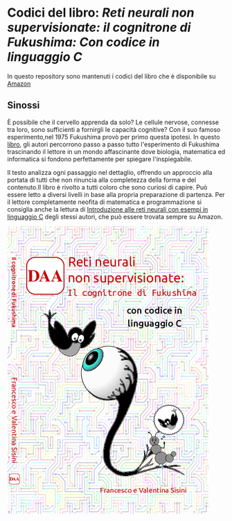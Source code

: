 # Codici del libro: *Reti neurali non supervisionate: il cognitrone di Fukushima: Con codice in linguaggio C*

In questo repository sono mantenuti i codici del libro che è disponibile su [Amazon](https://www.amazon.it/Reti-neurali-non-supervisionate-cognitrone/dp/1798929244)

## Sinossi
È possibile che il cervello apprenda da solo? Le cellule nervose, connesse tra loro, 
sono sufficienti a fornirgli le capacità cognitive?
Con il suo famoso esperimento,nel 1975 Fukushima provò per primo questa ipotesi. 
In questo [libro](https://www.amazon.it/Reti-neurali-non-supervisionate-cognitrone/dp/1798929244 ), gli autori percorrono passo a  passo tutto l'esperimento di Fukushima trascinando il lettore in un mondo affascinante dove biologia,
matematica ed informatica si fondono perfettamente per spiegare l'inspiegabile.

Il testo analizza ogni passaggio nel dettaglio, offrendo un approccio alla portata di tutti che non rinuncia 
alla completezza della forma e del contenuto.Il libro è rivolto a tutti coloro che sono curiosi di capire. 
Può essere letto a diversi livelli in base alla propria preparazione di partenza. 
Per il lettore completamente neofita di matematica e programmazione si consiglia anche la lettura 
di [Introduzione alle reti neurali con esempi in linguaggio C](https://www.amazon.it/Introduzione-alle-neurali-esempi-linguaggio/dp/1692945319)
degli stessi autori,  che può essere trovata sempre su Amazon.

![copertina](mezza.jpg)
